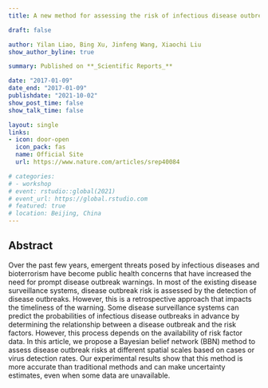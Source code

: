 ```yaml
---
title: A new method for assessing the risk of infectious disease outbreak

draft: false

author: Yilan Liao, Bing Xu, Jinfeng Wang, Xiaochi Liu
show_author_byline: true

summary: Published on **_Scientific Reports_**

date: "2017-01-09"
date_end: "2017-01-09"
publishdate: "2021-10-02"
show_post_time: false
show_talk_time: false

layout: single
links:
- icon: door-open
  icon_pack: fas
  name: Official Site
  url: https://www.nature.com/articles/srep40084

# categories:
# - workshop
# event: rstudio::global(2021)
# event_url: https://global.rstudio.com
# featured: true
# location: Beijing, China
---
```


## Abstract

Over the past few years, emergent threats posed by infectious diseases and bioterrorism have become public health concerns that have increased the need for prompt disease outbreak warnings. In most of the existing disease surveillance systems, disease outbreak risk is assessed by the detection of disease outbreaks. However, this is a retrospective approach that impacts the timeliness of the warning. Some disease surveillance systems can predict the probabilities of infectious disease outbreaks in advance by determining the relationship between a disease outbreak and the risk factors. However, this process depends on the availability of risk factor data. In this article, we propose a Bayesian belief network (BBN) method to assess disease outbreak risks at different spatial scales based on cases or virus detection rates. Our experimental results show that this method is more accurate than traditional methods and can make uncertainty estimates, even when some data are unavailable.
